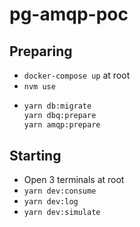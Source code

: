 # pg-amqp-poc

## Preparing
- `docker-compose up` at root
- `nvm use`
- ```bash
  yarn db:migrate
  yarn dbq:prepare
  yarn amqp:prepare
  ```

## Starting
- Open 3 terminals at root
- `yarn dev:consume`
- `yarn dev:log`
- `yarn dev:simulate`
